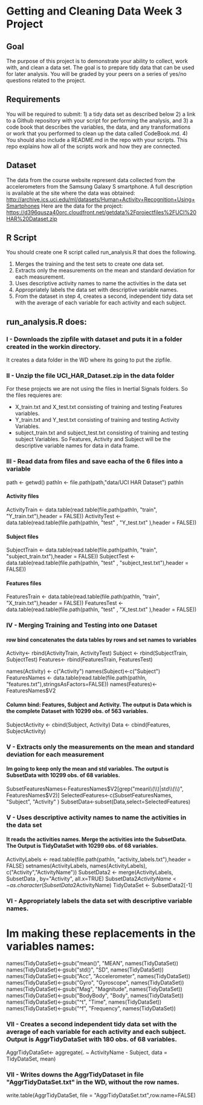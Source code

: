 # Getting and Cleaning Data Week 3 Project

## Goal

The purpose of this project is to demonstrate your ability to collect, work with, and clean a data set. 
The goal is to prepare tidy data that can be used for later analysis. 
You will be graded by your peers on a series of yes/no questions related to the project. 

## Requirements

You will be required to submit: 
        1) a tidy data set as described below
        2) a link to a Github repository with your script for performing the analysis, and 
        3) a code book that describes the variables, the data, and any transformations or work that you performed to clean up the data called CodeBook.md.
        4) You should also include a README.md in the repo with your scripts. This repo explains how all of the scripts work and how they are connected. 

## Dataset

The data from the course website represent data collected from the accelerometers from the Samsung Galaxy S smartphone.
A full description is available at the site where the data was obtained:
     http://archive.ics.uci.edu/ml/datasets/Human+Activity+Recognition+Using+Smartphones
Here are the data for the project:
     https://d396qusza40orc.cloudfront.net/getdata%2Fprojectfiles%2FUCI%20HAR%20Dataset.zip

## R Script 

You should create one R script called run_analysis.R that does the following. 
1)  Merges the training and the test sets to create one data set.
2)  Extracts only the measurements on the mean and standard deviation for each measurement. 
3)  Uses descriptive activity names to name the activities in the data set
4)  Appropriately labels the data set with descriptive variable names. 
5)  From the dataset in step 4, creates a second, independent tidy data set with the average of each variable for each activity and each subject.

## run_analysis.R does:

### I - Downloads the zipfile with dataset and puts it in a folder created in the workin directory.

It creates a data folder in the WD where its going to put the zipfile.

### II - Unzip the file UCI_HAR_Dataset.zip in the data folder

For these projects we are not using the files in Inertial Signals folders. So the files requieres are:
* X_train.txt and X_test.txt consisting of training and testing Features variables.
* Y_train.txt and Y_test.txt consisting of training and testing Activity Variables.
* subject_train.txt and subject_test.txt consisting of training and testing subject Variables.
So Features, Activity and Subject will be the descriptive variable names for data in data frame.

### III - Read data from files and save eacha of the 6 files into a variable

path <- getwd()
pathIn <- file.path(path,"data/UCI HAR Dataset")
pathIn

#### Activity files

ActivityTrain <- data.table(read.table(file.path(pathIn, "train", "Y_train.txt"),header = FALSE))
ActivityTest  <- data.table(read.table(file.path(pathIn, "test" , "Y_test.txt" ),header = FALSE))

#### Subject files

SubjectTrain <- data.table(read.table(file.path(pathIn, "train", "subject_train.txt"),header = FALSE))
SubjectTest  <- data.table(read.table(file.path(pathIn, "test" , "subject_test.txt"),header = FALSE))

#### Features files

FeaturesTrain <- data.table(read.table(file.path(pathIn, "train", "X_train.txt"),header = FALSE))
FeaturesTest  <- data.table(read.table(file.path(pathIn, "test" , "X_test.txt" ),header = FALSE))

### IV - Merging Training and Testing into one Dataset

#### row bind concatenates the data tables by rows and set names to variables

Activity<- rbind(ActivityTrain, ActivityTest)
Subject <- rbind(SubjectTrain, SubjectTest)
Features<- rbind(FeaturesTrain, FeaturesTest)

names(Activity) <- c("Activity")
names(Subject)<-c("Subject")
FeaturesNames <- data.table(read.table(file.path(pathIn, "features.txt"),stringsAsFactors=FALSE))
names(Features)<- FeaturesNames$V2

#### Column bind: Features, Subject and Activity. The output is Data which is the complete Dataset with 10299 obs. of 563 variables.

SubjectActivity <- cbind(Subject, Activity)
Data <- cbind(Features, SubjectActivity)

### V - Extracts only the measurements on the mean and standard deviation for each measurement

#### Im going to keep only the mean and std variables. The output is SubsetData with 10299 obs. of 68 variables.

SubsetFeaturesNames<-FeaturesNames$V2[grep("mean\\(\\)|std\\(\\)", FeaturesNames$V2)]
SelectedFeatures<-c(SubsetFeaturesNames, "Subject", "Activity" )
SubsetData<-subset(Data,select=SelectedFeatures)

### V - Uses descriptive activity names to name the activities in the data set

#### It reads the activities names. Merge the activities into the SubsetData. The Output is TidyDataSet with 10299 obs. of 68 variables.

ActivityLabels <- read.table(file.path(pathIn, "activity_labels.txt"),header = FALSE)
setnames(ActivityLabels, names(ActivityLabels), c("Activity","ActivityName"))
SubsetData2 <- merge(ActivityLabels, SubsetData , by="Activity", all.x=TRUE)
SubsetData2$ActivityName <- as.character(SubsetData2$ActivityName)
TidyDataSet  <- SubsetData2[-1]

### VI - Appropriately labels the data set with descriptive variable names.

# Im making these replacements in the variables names:

names(TidyDataSet)<-gsub("mean()", "MEAN", names(TidyDataSet))
names(TidyDataSet)<-gsub("std()", "SD", names(TidyDataSet))
names(TidyDataSet)<-gsub("Acc", "Accelerometer", names(TidyDataSet))
names(TidyDataSet)<-gsub("Gyro", "Gyroscope", names(TidyDataSet))
names(TidyDataSet)<-gsub("Mag", "Magnitude", names(TidyDataSet))
names(TidyDataSet)<-gsub("BodyBody", "Body", names(TidyDataSet))
names(TidyDataSet)<-gsub("^t", "Time", names(TidyDataSet))
names(TidyDataSet)<-gsub("^f", "Frequency", names(TidyDataSet))

### VII - Creates a second independent tidy data set with the average of each variable for each activity and each subject. Output is AggrTidyDataSet with 180 obs. of 68 variables.

AggrTidyDataSet<- aggregate(. ~ ActivityName - Subject, data = TidyDataSet, mean) 

### VII - Writes downs the AggrTidyDataset in file "AggrTidyDataSet.txt" in the WD, without the row names.

write.table(AggrTidyDataSet, file = "AggrTidyDataSet.txt",row.name=FALSE)
